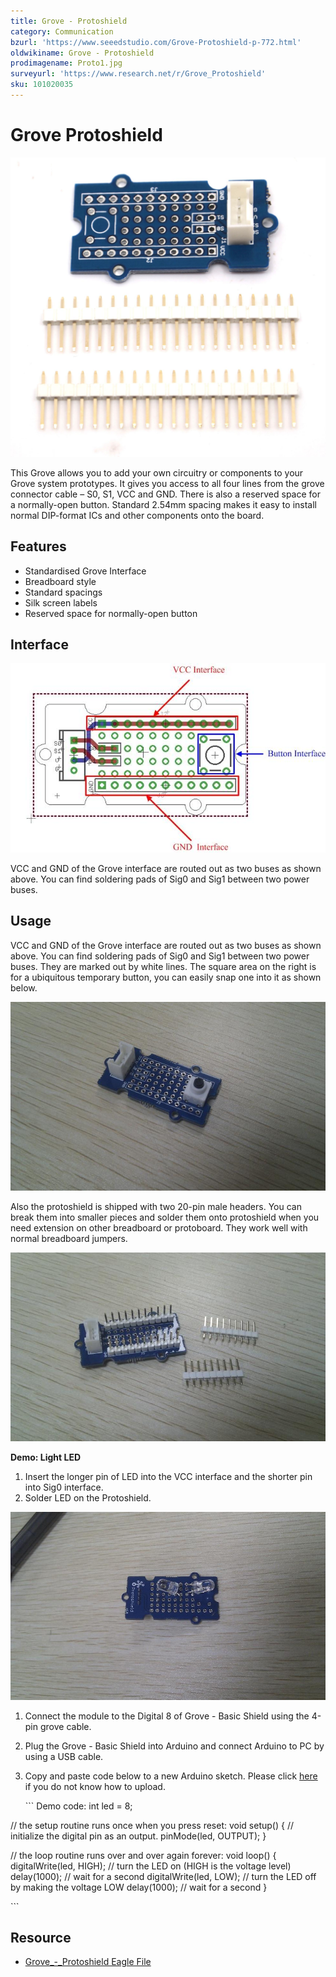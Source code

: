 ```yaml
---
title: Grove - Protoshield
category: Communication
bzurl: 'https://www.seeedstudio.com/Grove-Protoshield-p-772.html'
oldwikiname: Grove - Protoshield
prodimagename: Proto1.jpg
surveyurl: 'https://www.research.net/r/Grove_Protoshield'
sku: 101020035
---
```


# Grove Protoshield

![](https://github.com/SeeedDocument/Grove-Protoshield/raw/master/img/Proto1.jpg)

This Grove allows you to add your own circuitry or components to your Grove system prototypes. It gives you access to all four lines from the grove connector cable – S0, S1, VCC and GND. There is also a reserved space for a normally-open button. Standard 2.54mm spacing makes it easy to install normal DIP-format ICs and other components onto the board.

## Features

* Standardised Grove Interface
* Breadboard style
* Standard spacings
* Silk screen labels
* Reserved space for normally-open button

## Interface

![](https://github.com/SeeedDocument/Grove-Protoshield/raw/master/img/Grove-Protoshield_Interface_1.jpg)

VCC and GND of the Grove interface are routed out as two buses as shown above. You can find soldering pads of Sig0 and Sig1 between two power buses.

## Usage

VCC and GND of the Grove interface are routed out as two buses as shown above. You can find soldering pads of Sig0 and Sig1 between two power buses. They are marked out by white lines. The square area on the right is for a ubiquitous temporary button, you can easily snap one into it as shown below.

![](https://github.com/SeeedDocument/Grove-Protoshield/raw/master/img/Protoshield1.jpg)

Also the protoshield is shipped with two 20-pin male headers. You can break them into smaller pieces and solder them onto protoshield when you need extension on other breadboard or protoboard. They work well with normal breadboard jumpers.

![](https://github.com/SeeedDocument/Grove-Protoshield/raw/master/img/Protoshield2.jpg)

**Demo: Light LED**

1. Insert the longer pin of LED into the VCC interface and the shorter pin into Sig0 interface.
2. Solder LED on the Protoshield.

![](https://github.com/SeeedDocument/Grove-Protoshield/raw/master/img/Proshield3.jpg)

1. Connect the module to the Digital 8 of Grove - Basic Shield using the 4-pin grove cable.
2. Plug the Grove - Basic Shield into Arduino and connect Arduino to PC by using a USB cable.
3. Copy and paste code below to a new Arduino sketch. Please click [here](http://wiki.seeedstudio.com/wiki/Upload_Code) if you do not know how to upload.

   \`\`\` Demo code: int led = 8;

// the setup routine runs once when you press reset: void setup\(\) { // initialize the digital pin as an output. pinMode\(led, OUTPUT\); }

// the loop routine runs over and over again forever: void loop\(\) { digitalWrite\(led, HIGH\); // turn the LED on \(HIGH is the voltage level\) delay\(1000\); // wait for a second digitalWrite\(led, LOW\); // turn the LED off by making the voltage LOW delay\(1000\); // wait for a second }

\`\`\`

## Resource

* [Grove\_-\_Protoshield Eagle File](https://github.com/SeeedDocument/Grove-Protoshield/raw/master/res/Grove-Protoshield_v1.0_Source_File.zip)


